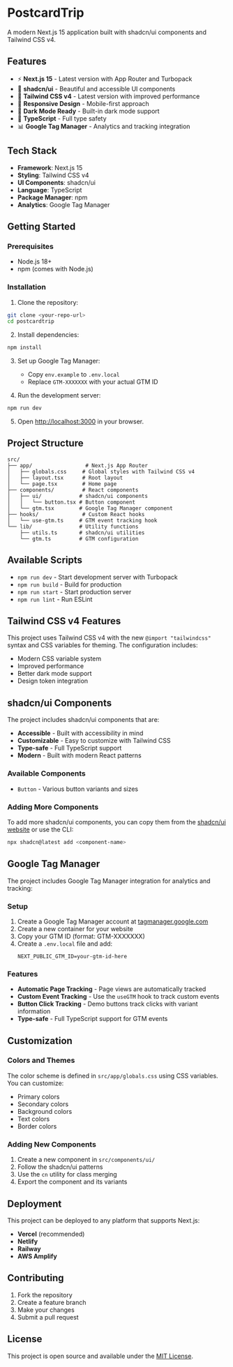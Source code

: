 # PostcardTrip

A modern Next.js 15 application built with shadcn/ui components and Tailwind CSS v4.

## Features

- ⚡ **Next.js 15** - Latest version with App Router and Turbopack
- 🎨 **shadcn/ui** - Beautiful and accessible UI components
- 🎯 **Tailwind CSS v4** - Latest version with improved performance
- 📱 **Responsive Design** - Mobile-first approach
- 🌙 **Dark Mode Ready** - Built-in dark mode support
- 🔧 **TypeScript** - Full type safety
- 📊 **Google Tag Manager** - Analytics and tracking integration

## Tech Stack

- **Framework**: Next.js 15
- **Styling**: Tailwind CSS v4
- **UI Components**: shadcn/ui
- **Language**: TypeScript
- **Package Manager**: npm
- **Analytics**: Google Tag Manager

## Getting Started

### Prerequisites

- Node.js 18+ 
- npm (comes with Node.js)

### Installation

1. Clone the repository:
```bash
git clone <your-repo-url>
cd postcardtrip
```

2. Install dependencies:
```bash
npm install
```

3. Set up Google Tag Manager:
   - Copy `env.example` to `.env.local`
   - Replace `GTM-XXXXXXX` with your actual GTM ID

4. Run the development server:
```bash
npm run dev
```

5. Open [http://localhost:3000](http://localhost:3000) in your browser.

## Project Structure

```
src/
├── app/                 # Next.js App Router
│   ├── globals.css     # Global styles with Tailwind CSS v4
│   ├── layout.tsx      # Root layout
│   └── page.tsx        # Home page
├── components/         # React components
│   ├── ui/            # shadcn/ui components
│   │   └── button.tsx # Button component
│   └── gtm.tsx        # Google Tag Manager component
├── hooks/              # Custom React hooks
│   └── use-gtm.ts     # GTM event tracking hook
└── lib/               # Utility functions
    ├── utils.ts       # shadcn/ui utilities
    └── gtm.ts         # GTM configuration
```

## Available Scripts

- `npm run dev` - Start development server with Turbopack
- `npm run build` - Build for production
- `npm run start` - Start production server
- `npm run lint` - Run ESLint

## Tailwind CSS v4 Features

This project uses Tailwind CSS v4 with the new `@import "tailwindcss"` syntax and CSS variables for theming. The configuration includes:

- Modern CSS variable system
- Improved performance
- Better dark mode support
- Design token integration

## shadcn/ui Components

The project includes shadcn/ui components that are:

- **Accessible** - Built with accessibility in mind
- **Customizable** - Easy to customize with Tailwind CSS
- **Type-safe** - Full TypeScript support
- **Modern** - Built with modern React patterns

### Available Components

- `Button` - Various button variants and sizes

### Adding More Components

To add more shadcn/ui components, you can copy them from the [shadcn/ui website](https://ui.shadcn.com/) or use the CLI:

```bash
npx shadcn@latest add <component-name>
```

## Google Tag Manager

The project includes Google Tag Manager integration for analytics and tracking:

### Setup

1. Create a Google Tag Manager account at [tagmanager.google.com](https://tagmanager.google.com)
2. Create a new container for your website
3. Copy your GTM ID (format: GTM-XXXXXXX)
4. Create a `.env.local` file and add:
   ```
   NEXT_PUBLIC_GTM_ID=your-gtm-id-here
   ```

### Features

- **Automatic Page Tracking** - Page views are automatically tracked
- **Custom Event Tracking** - Use the `useGTM` hook to track custom events
- **Button Click Tracking** - Demo buttons track clicks with variant information
- **Type-safe** - Full TypeScript support for GTM events


## Customization

### Colors and Themes

The color scheme is defined in `src/app/globals.css` using CSS variables. You can customize:

- Primary colors
- Secondary colors
- Background colors
- Text colors
- Border colors

### Adding New Components

1. Create a new component in `src/components/ui/`
2. Follow the shadcn/ui patterns
3. Use the `cn` utility for class merging
4. Export the component and its variants

## Deployment

This project can be deployed to any platform that supports Next.js:

- **Vercel** (recommended)
- **Netlify**
- **Railway**
- **AWS Amplify**

## Contributing

1. Fork the repository
2. Create a feature branch
3. Make your changes
4. Submit a pull request

## License

This project is open source and available under the [MIT License](LICENSE).
